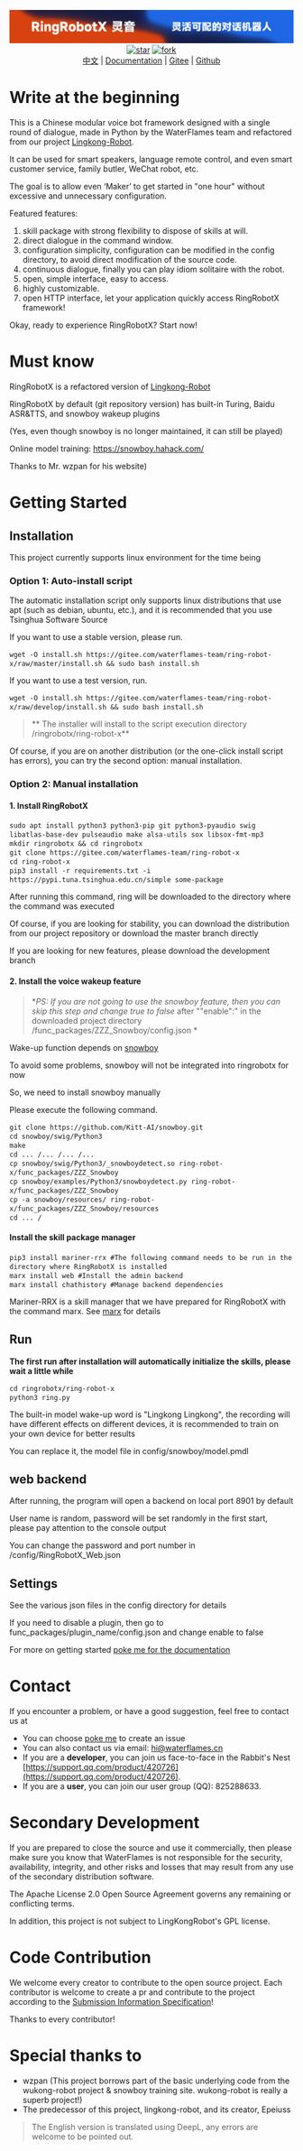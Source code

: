<p align="center">
    <a href="https://www.waterflames.cn/"><img src="./docs/photo/banner.png" alt="RingRobotX | A Chinese Modular Speech Robot Framework Using Single-Wheel Dialogue Design"></a>
    <br>
    <a href='https://gitee.com/waterflames-team/ring-robot-x/stargazers'><img src='https://gitee.com/waterflames-team/ring-robot-x/badge/star.svg?theme=gvp' alt='star'></img></a>
    <a href='https://gitee.com/waterflames-team/ring-robot-x/members'><img src='https://gitee.com/waterflames-team/ring-robot-x/badge/fork.svg?theme=gvp' alt='fork'></img></a>
    <br>
    <a href="/README.md">中文</a> | <a href="https://www.waterflames.cn/">Documentation</a> | <a href="https://gitee.com/waterflames-team/ring-robot-x">Gitee</a> | <a href="https://github.com/waterflames-team/ring-robot-x">Github</a>
    <br>
</p>

# Write at the beginning

This is a Chinese modular voice bot framework designed with a single round of dialogue, made in Python by the WaterFlames team and refactored from our project [Lingkong-Robot](https://gitee.com/waterflames-team/lingkong-robot).

It can be used for smart speakers, language remote control, and even smart customer service, family butler, WeChat robot, etc.

The goal is to allow even ‘Maker’ to get started in "one hour" without excessive and unnecessary configuration.

Featured features:

1. skill package with strong flexibility to dispose of skills at will.
2. direct dialogue in the command window.
3. configuration simplicity, configuration can be modified in the config directory, to avoid direct modification of the source code.
4. continuous dialogue, finally you can play idiom solitaire with the robot.
5. open, simple interface, easy to access.
6. highly customizable.
7. open HTTP interface, let your application quickly access RingRobotX framework!

Okay, ready to experience RingRobotX? Start now!

# Must know

RingRobotX is a refactored version of [Lingkong-Robot](https://gitee.com/waterflames-team/lingkong-robot)

RingRobotX by default (git repository version) has built-in Turing, Baidu ASR&TTS, and snowboy wakeup plugins

(Yes, even though snowboy is no longer maintained, it can still be played)

Online model training: https://snowboy.hahack.com/

Thanks to Mr. wzpan for his website)

# Getting Started

## Installation
This project currently supports linux environment for the time being

### Option 1: Auto-install script

The automatic installation script only supports linux distributions that use apt (such as debian, ubuntu, etc.), and it is recommended that you use Tsinghua Software Source

If you want to use a stable version, please run.
```shell
wget -O install.sh https://gitee.com/waterflames-team/ring-robot-x/raw/master/install.sh && sudo bash install.sh
```

If you want to use a test version, run.
```shell
wget -O install.sh https://gitee.com/waterflames-team/ring-robot-x/raw/develop/install.sh && sudo bash install.sh
```

>** The installer will install to the script execution directory /ringrobotx/ring-robot-x**

Of course, if you are on another distribution (or the one-click install script has errors), you can try the second option: manual installation.

### Option 2: Manual installation

#### 1. Install RingRobotX

```shell
sudo apt install python3 python3-pip git python3-pyaudio swig libatlas-base-dev pulseaudio make alsa-utils sox libsox-fmt-mp3
mkdir ringrobotx && cd ringrobotx
git clone https://gitee.com/waterflames-team/ring-robot-x
cd ring-robot-x
pip3 install -r requirements.txt -i https://pypi.tuna.tsinghua.edu.cn/simple some-package
```

After running this command, ring will be downloaded to the directory where the command was executed

Of course, if you are looking for stability, you can download the distribution from our project repository or download the master branch directly

If you are looking for new features, please download the development branch

#### 2. Install the voice wakeup feature

>**PS: If you are not going to use the snowboy feature, then you can skip this step and change true to false* after ""enable":" in the downloaded project directory /func_packages/ZZZ_Snowboy/config.json *

Wake-up function depends on [snowboy](https://github.com/Kitt-AI/snowboy.git)

To avoid some problems, snowboy will not be integrated into ringrobotx for now

So, we need to install snowboy manually

Please execute the following command.

```shell
git clone https://github.com/Kitt-AI/snowboy.git
cd snowboy/swig/Python3
make
cd ... /... /... /...
cp snowboy/swig/Python3/_snowboydetect.so ring-robot-x/func_packages/ZZZ_Snowboy
cp snowboy/examples/Python3/snowboydetect.py ring-robot-x/func_packages/ZZZ_Snowboy
cp -a snowboy/resources/ ring-robot-x/func_packages/ZZZ_Snowboy/resources
cd ... /
```

#### Install the skill package manager

```shell
pip3 install mariner-rrx #The following command needs to be run in the directory where RingRobotX is installed
marx install web #Install the admin backend
marx install chathistory #Manage backend dependencies
```

Mariner-RRX is a skill manager that we have prepared for RingRobotX with the command marx. See [marx](https://gitee.com/waterflames-team/mariner) for details

## Run

**The first run after installation will automatically initialize the skills, please wait a little while**

```shell
cd ringrobotx/ring-robot-x
python3 ring.py
```

The built-in model wake-up word is "Lingkong Lingkong", the recording will have different effects on different devices, it is recommended to train on your own device for better results

You can replace it, the model file in config/snowboy/model.pmdl

## web backend

After running, the program will open a backend on local port 8901 by default

User name is random, password will be set randomly in the first start, please pay attention to the console output

You can change the password and port number in /config/RingRobotX_Web.json

## Settings

See the various json files in the config directory for details

If you need to disable a plugin, then go to func_packages/plugin_name/config.json and change enable to false

For more on getting started [poke me for the documentation](https://www.waterflames.cn/ "Wiki")

# Contact

If you encounter a problem, or have a good suggestion, feel free to contact us at

- You can choose [poke me](https://gitee.com/waterflames-team/ring-robot-x/issues "Issues") to create an issue
- You can also contact us via email: [hi@waterflames.cn](mailto:hi@waterflames.cn)
- If you are a **developer**, you can join us face-to-face in the Rabbit's Nest [https://support.qq.com/product/420726](https://support.qq.com/product/420726).
- If you are a **user**, you can join our user group (QQ): 825288633.

# Secondary Development

If you are prepared to close the source and use it commercially, then please make sure you know that WaterFlames is not responsible for the security, availability, integrity, and other risks and losses that may result from any use of the secondary distribution software.

The Apache License 2.0 Open Source Agreement governs any remaining or conflicting terms.

In addition, this project is not subject to LingKongRobot's GPL license.

# Code Contribution

We welcome every creator to contribute to the open source project. Each contributor is welcome to create a pr and contribute to the project according to the [Submission Information Specification](https://xykong.feishu.cn/wiki/wikcnhQ6Eti6VZQI2avsLTSofve)!

Thanks to every contributor!

# Special thanks to

* wzpan (This project borrows part of the basic underlying code from the wukong-robot project & snowboy training site. wukong-robot is really a superb project!)
* The predecessor of this project, lingkong-robot, and its creator, Epeiuss



> The English version is translated using DeepL, any errors are welcome to be pointed out.